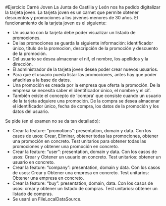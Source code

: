 #Ejercicio Carné Joven
La Junta de Castilla y León nos ha pedido digitalizar la tarjeta joven. 
La tarjeta joven es un carnet que permite obtener descuentos y promociones a los jóvenes menores de 30 años.
El funcionamiento de la tarjeta joven es el siguiente:

 - Un usuario con la tarjeta debe poder visualizar un listado de promociones. 
 - De las promociones se guarda la siguiente información: identificador único, título de la promocion, descripción de la promoción y descuento de la promoción.
 - Del usuario se desea almacenar el nif, el nombre, los apellidos y la dirección. 
 - El administrador de la tarjeta joven desea poder crear nuevos usuarios. 
 - Para que el usuario pueda listar las promociones, antes hay que poder añadirlas a la base de datos. 
 - Una promoción es creada por la empresa que oferta la promoción. De la empresa se necesita saber el identificador único, el nombre y el cif. 
 - También existe el concepto de 'compra' que consiste cuando un usuario de la tarjeta adquiere una promoción. De la compra se desea almacenar el identificador único, fecha de compra, los datos de la promoción y los datos del usuario.

Se pide (en el examen no se da tan detallado):
 - Crear la feature: “promotions”: presentation, domain y data. Con los casos de usos: Crear, Eliminar, obtener todas las promociones, obtener una promoción en concreto. Test unitarios para obtener todas las promociones y obtener una promoción en concreto. 
 - Crear la feature: “user”: presentation, domain y data. Con los casos de usos: Crear y Obtener un usuario en concreto. Test unitarios: obtener un usuario en concreto. 
 - Crear la feature: “company”: presentation, domain y data. Con los casos de usos: Crear y Obtener una empresa en concreto. Test unitarios: Obtener una empresa en concreto. 
 - Crear la feature: “buy”: presentation, domain, data. Con los casos de usos: crear y obtener un listado de compras. Test unitarios: obtener un listado de compras.
 - Se usará un FileLocalDataSource.